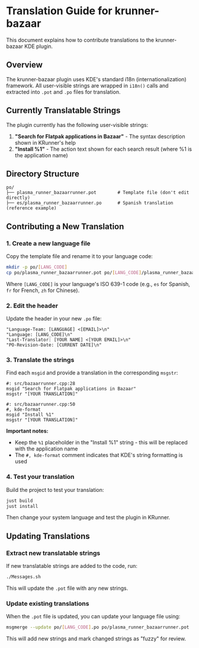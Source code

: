 # Translation Guide for krunner-bazaar

This document explains how to contribute translations to the krunner-bazaar KDE plugin.

## Overview

The krunner-bazaar plugin uses KDE's standard i18n (internationalization) framework. All user-visible strings are wrapped in `i18n()` calls and extracted into `.pot` and `.po` files for translation.

## Currently Translatable Strings

The plugin currently has the following user-visible strings:

1. **"Search for Flatpak applications in Bazaar"** - The syntax description shown in KRunner's help
2. **"Install %1"** - The action text shown for each search result (where %1 is the application name)

## Directory Structure

```
po/
├── plasma_runner_bazaarrunner.pot        # Template file (don't edit directly)
├── es/plasma_runner_bazaarrunner.po      # Spanish translation (reference example)
```

## Contributing a New Translation

### 1. Create a new language file

Copy the template file and rename it to your language code:

```bash
mkdir -p po/[LANG_CODE]
cp po/plasma_runner_bazaarrunner.pot po/[LANG_CODE]/plasma_runner_bazaarrunner.po
```

Where `[LANG_CODE]` is your language's ISO 639-1 code (e.g., `es` for Spanish, `fr` for French, `zh` for Chinese).

### 2. Edit the header

Update the header in your new `.po` file:

```po
"Language-Team: [LANGUAGE] <[EMAIL]>\n"
"Language: [LANG_CODE]\n"
"Last-Translator: [YOUR NAME] <[YOUR EMAIL]>\n"
"PO-Revision-Date: [CURRENT DATE]\n"
```

### 3. Translate the strings

Find each `msgid` and provide a translation in the corresponding `msgstr`:

```po
#: src/bazaarrunner.cpp:28
msgid "Search for Flatpak applications in Bazaar"
msgstr "[YOUR TRANSLATION]"

#: src/bazaarrunner.cpp:50
#, kde-format
msgid "Install %1"
msgstr "[YOUR TRANSLATION]"
```

**Important notes:**
- Keep the `%1` placeholder in the "Install %1" string - this will be replaced with the application name
- The `#, kde-format` comment indicates that KDE's string formatting is used

### 4. Test your translation

Build the project to test your translation:

```bash
just build
just install
```

Then change your system language and test the plugin in KRunner.

## Updating Translations

### Extract new translatable strings

If new translatable strings are added to the code, run:

```bash
./Messages.sh
```

This will update the `.pot` file with any new strings.

### Update existing translations

When the `.pot` file is updated, you can update your language file using:

```bash
msgmerge --update po/[LANG_CODE].po po/plasma_runner_bazaarrunner.pot
```

This will add new strings and mark changed strings as "fuzzy" for review.
